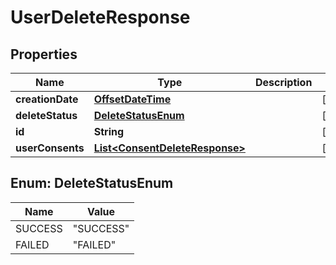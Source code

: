 
# UserDeleteResponse

## Properties
Name | Type | Description | Notes
------------ | ------------- | ------------- | -------------
**creationDate** | [**OffsetDateTime**](OffsetDateTime.md) |  |  [optional]
**deleteStatus** | [**DeleteStatusEnum**](#DeleteStatusEnum) |  |  [optional]
**id** | **String** |  |  [optional]
**userConsents** | [**List&lt;ConsentDeleteResponse&gt;**](ConsentDeleteResponse.md) |  |  [optional]


<a name="DeleteStatusEnum"></a>
## Enum: DeleteStatusEnum
Name | Value
---- | -----
SUCCESS | &quot;SUCCESS&quot;
FAILED | &quot;FAILED&quot;



